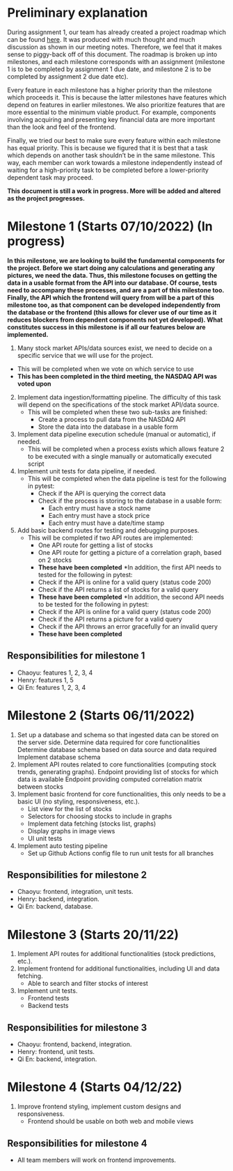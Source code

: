 # Preliminary explanation
During assignment 1, our team has already created a project roadmap which can be found [here](https://github.com/tqe1999/csc302-skynet/blob/main/documentation/roadmap.md).  It was produced with much thought and much discussion as shown in our meeting notes.  Therefore, we feel that it makes sense to piggy-back off of this document.  The roadmap is broken up into milestones, and each milestone corresponds with an assignment (milestone 1 is to be completed by assignment 1 due date, and milestone 2 is to be completed by assignment 2 due date etc).

Every feature in each milestone has a higher priority than the milestone which proceeds it.  This is because the latter milestones have features which depend on features in earlier milestones. We also prioritize features that are more essential to the minimum viable product. For example, components involving acquiring and presenting key financial data are more important than the look and feel of the frontend.

Finally, we tried our best to make sure every feature within each milestone has equal priority.  This is because we figured that it is best that a task which depends on another task shouldn’t be in the same milestone.  This way, each member can work towards a milestone independently instead of waiting for a high-priority task to be completed before a lower-priority dependent task may proceed.

**This document is still a work in progress.  More will be added and altered as the project progresses.**

# Milestone 1 (Starts 07/10/2022) (In progress)
**In this milestone, we are looking to build the fundamental components for the project.  Before we start doing any calculations and generating any pictures, we need the data.  Thus, this milestone focuses on getting the data in a usable format from the API into our database.  Of course, tests need to accompany these processes, and are a part of this milestone too.  Finally, the API which the frontend will query from will be a part of this milestone too, as that component can be developed independently from the database or the frontend (this allows for clever use of our time as it reduces blockers from dependent components not yet developed).  What constitutes success in this milestone is if all our features below are implemented.**

1. Many stock market APIs/data sources exist, we need to decide on a specific service that we will use for the project.
* This will be completed when we vote on which service to use
* **This has been completed in the third meeting, the NASDAQ API was voted upon**
2. Implement data ingestion/formatting pipeline. The difficulty of this task will depend on the specifications of the stock market API/data source.
	* This will be completed when these two sub-tasks are finished:
		* Create a process to pull data from the NASDAQ API
		* Store the data into the database in a usable form
3. Implement data pipeline execution schedule (manual or automatic), if needed.
    * This will be completed when a process exists which allows feature 2 to be executed with a single manually or automatically executed script
4. Implement unit tests for data pipeline, if needed.
	* This will be completed when the data pipeline is test for the following in pytest:
		* Check if the API is querying the correct data
		* Check if the process is storing to the database in a usable form:
			* Each entry must have a stock name
			* Each entry must have a stock price
			* Each entry must have a date/time stamp
5. Add basic backend routes for testing and debugging purposes.
	* This will be completed if two API routes are implemented:
		* One API route for getting a list of stocks
		* One API route for getting a picture of a correlation graph, based on 2 stocks
		* **These have been completed**
	*In addition, the first API needs to tested for the following in pytest:
		* Check if the API is online for a valid query (status code 200)
		* Check if the API returns a list of stocks for a valid query
		* **These have been completed**
	*In addition, the second API needs to be tested for the following  in pytest:
		* Check if the API is online for a valid query (status code 200)
		* Check if the API returns a picture for a valid query
		* Check if the API throws an error gracefully for an invalid query
		* **These have been completed**

## Responsibilities for milestone 1
- Chaoyu: features 1, 2, 3, 4
- Henry: features 1, 5
- Qi En: features 1, 2, 3, 4

# Milestone 2 (Starts 06/11/2022)
1. Set up a database and schema so that ingested data can be stored on the server side.
Determine data required for core functionalities
Determine database schema based on data source and data required
Implement database schema
2. Implement API routes related to core functionalities (computing stock trends, generating graphs).
Endpoint providing list of stocks for which data is available
Endpoint providing computed correlation matrix between stocks
3. Implement basic frontend for core functionalities, this only needs to be a basic UI (no styling, responsiveness, etc.).
    - List view for the list of stocks
    - Selectors for choosing stocks to include in graphs
    - Implement data fetching (stocks list, graphs)
    - Display graphs in image views
    - UI unit tests
4. Implement auto testing pipeline
    - Set up Github Actions config file to run unit tests for all branches

## Responsibilities for milestone 2
- Chaoyu: frontend, integration, unit tests.
- Henry: backend, integration.
- Qi En: backend, database.

# Milestone 3 (Starts 20/11/22)
1. Implement API routes for additional functionalities (stock predictions, etc.).
2. Implement frontend for additional functionalities, including UI and data fetching.
    - Able to search and filter stocks of interest
3. Implement unit tests.
    - Frontend tests
    - Backend tests

## Responsibilities for milestone 3
- Chaoyu: frontend, backend, integration.
- Henry: frontend, unit tests.
- Qi En: backend, integration.

# Milestone 4 (Starts 04/12/22)
1. Improve frontend styling, implement custom designs and responsiveness.
    - Frontend should be usable on both web and mobile views

## Responsibilities for milestone 4
* All team members will work on frontend improvements.


